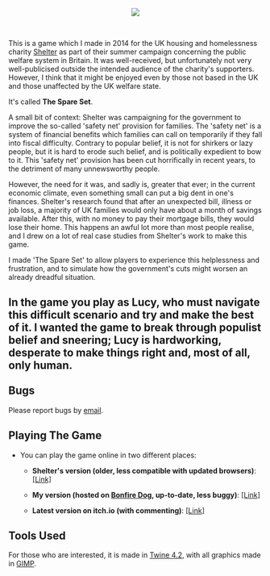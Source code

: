 <p align="center"><img src="https://camo.githubusercontent.com/e4bf0d5692e2cfda45d51f13fd6436df15f1498b/687474703a2f2f696664622e746164732e6f72672f73686f77696d6167653f69643d32253341363135" /></p><br />

This is a game which I made in 2014 for the UK housing and homelessness charity [Shelter](http://shelter.org.uk "Shelter") as part of their summer campaign concerning the public welfare system in Britain. It was well-received, but unfortunately not very well-publicised outside the intended audience of the charity's supporters. However, I think that it might be enjoyed even by those not based in the UK and those unaffected by the UK welfare state. 

It's called **The Spare Set**.

A small bit of context: Shelter was campaigning for the government to improve the so-called 'safety net' provision for families. The 'safety net' is a system of financial benefits which families can call on temporarily if they fall into fiscal difficulty. Contrary to popular belief, it is not for shirkers or lazy people, but it is hard to erode such belief, and is politically expedient to bow to it. This 'safety net' provision has been cut horrifically in recent years, to the detriment of many unnewsworthy people.

However, the need for it was, and sadly is, greater that ever; in the current economic climate, even something small can put a big dent in one's finances. Shelter's research found that after an unexpected bill, illness or job loss, a majority of UK families would only have about a month of savings available. After this, with no money to pay their mortgage bills, they would lose their home. This happens an awful lot more than most people realise, and I drew on a lot of real case studies from Shelter's work to make this game.  

I made 'The Spare Set' to allow players to experience this helplessness and frustration, and to simulate how the government's cuts might worsen an already dreadful situation.

In the game you play as Lucy, who must navigate this difficult scenario and try and make the best of it. I wanted the game to break through populist belief and sneering; Lucy is hardworking, desperate to make things right and, most of all, only human.     
<br />
Bugs
----
Please report bugs by [email](mailto:admin@bonfiredog.co.uk).

Playing The Game
----------------
* You can play the game online in two different places:

   * **Shelter's version (older, less compatible with updated browsers)**:       [[Link]](http://www.sheltercontent.org.uk/twine/The%20Spare%20Set.html)

  * **My version (hosted on [Bonfire Dog](http://bonfiredog.co.uk), up-to-date, less buggy)**:
  [[Link]](http://bonfiredog.co.uk/thespareset)

  * **Latest version on itch.io (with commenting)**:
  [[Link]](https://bonfiredog.itch.io/the-spare-set)

Tools Used 
----------

For those who are interested, it is made in [Twine 4.2](http://twinery.org), with all graphics made in [GIMP](http://gimp.org).
